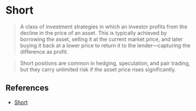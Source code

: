 # Short

> A class of investment strategies in which an investor profits from the decline in the price of an asset. This is typically achieved by borrowing the asset, selling it at the current market price, and later buying it back at a lower price to return it to the lender—capturing the difference as profit.

> Short positions are common in hedging, speculation, and pair trading, but they carry unlimited risk if the asset price rises significantly.

## References

- [Short](https://en.wikipedia.org/wiki/Short_(finance))